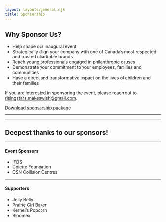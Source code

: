 ```yaml
---
layout: layouts/general.njk
title: Sponsorship
---
```


## Why Sponsor Us?

- Help shape our inaugural event
- Strategically align your company with one of Canada’s most respected and trusted charitable brands
- Reach young professionals engaged in philanthropic causes 
- Demonstrate your commitment to your employees, families and communities
- Have a direct and transformative impact on the lives of children and their families

If you are interested in sponsoring the event, please reach out to [risingstars.makeawish@gmail.com](mailto:risingstars.makeawish@gmail.com).

<p><a class="mt-6 inline-block lg:py-2 py-4 px-4 transition-1 bg-blue-700 hover:bg-blue-800 text-white no-underline rounded font-black lg:text-base text-xl text-center" href="../Sponsorship-package.pdf" target="_blank" rel="noreferrer">Download sponsorship package</a></p>

***
***

## Deepest thanks to our sponsors!

***

#### Event Sponsors

- IFDS
- Colette Foundation
- CSN Collision Centres

***

#### Supporters

- Jelly Belly
- Prairie Girl Baker
- Kernel’s Popcorn
- Bloomex